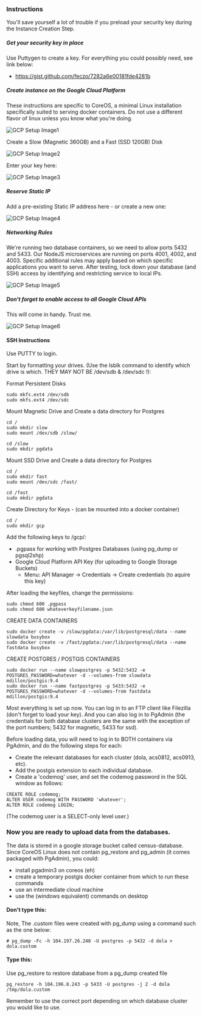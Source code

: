### Instructions

You'll save yourself a lot of trouble if you preload your security key during the Instance Creation Step.

##### Get your security key in place
Use Puttygen to create a key.  For everything you could possibly need, see link below:
 - https://gist.github.com/feczo/7282a6e00181fde4281b

##### Create instance on the Google Cloud Platform
These instructions are specific to CoreOS, a minimal Linux installation specifically suited to serving docker containers.  Do not use a different flavor of linux unless you know what you're doing.

![GCP Setup Image1](/img/setup1a.jpg)

Create a Slow (Magnetic 360GB) and a Fast (SSD 120GB) Disk

![GCP Setup Image2](/img/setup2a.jpg)

Enter your key here:

![GCP Setup Image3](/img/setup3.jpg)

##### Reserve Static IP
Add a pre-existing Static IP address here - or create a new one:

![GCP Setup Image4](/img/setup4.jpg)

##### Networking Rules
We're running two database containers, so we need to allow ports 5432 and 5433.  Our NodeJS microservices are running on ports 4001, 4002, and 4003.  Specific additional rules may apply based on which specific applications you want to serve.  After testing, lock down your database (and SSH) access by identifying and restricting service to local IPs.  

![GCP Setup Image5](/img/setup5.jpg)

##### Don't forget to enable access to all Google Cloud APIs
This will come in handy.  Trust me.

![GCP Setup Image6](/img/setup6.jpg)

#### SSH Instructions
Use PUTTY to login.

Start by formatting your drives. (Use the lsblk command to identify which drive is which. THEY MAY NOT BE /dev/sdb & /dev/sdc !):


Format Persistent Disks
```
sudo mkfs.ext4 /dev/sdb
sudo mkfs.ext4 /dev/sdc
```

Mount Magnetic Drive and Create a data directory for Postgres
```
cd /
sudo mkdir slow
sudo mount /dev/sdb /slow/

cd /slow
sudo mkdir pgdata
```

Mount SSD Drive and Create a data directory for Postgres
```
cd /
sudo mkdir fast
sudo mount /dev/sdc /fast/

cd /fast
sudo mkdir pgdata
```

Create Directory for Keys - (can be mounted into a docker container)
```
cd /
sudo mkdir gcp
```

Add the following keys to /gcp/:
- .pgpass for working with Postgres Databases (using pg_dump or pgsql2shp)
- Google Cloud Platform API Key (for uploading to Google Storage Buckets)
   - Menu: API Manager -> Credentials -> Create credentials (to aquire this key)


After loading the keyfiles, change the permissions:
```
sudo chmod 600 .pgpass
sudo chmod 600 whateverkeyfilename.json
```


CREATE DATA CONTAINERS
```
sudo docker create -v /slow/pgdata:/var/lib/postgresql/data --name slowdata busybox
sudo docker create -v /fast/pgdata:/var/lib/postgresql/data --name fastdata busybox
```

CREATE POSTGRES / POSTGIS CONTAINERS
```
sudo docker run --name slowpostgres -p 5432:5432 -e POSTGRES_PASSWORD=whatever -d --volumes-from slowdata mdillon/postgis:9.4
sudo docker run --name fastpostgres -p 5433:5432 -e POSTGRES_PASSWORD=whatever -d --volumes-from fastdata mdillon/postgis:9.4
```


Most everything is set up now.  You can log in to an FTP client like Filezilla (don't forget to load your key).  And you can also log in to PgAdmin (the credentials for both database clusters are the same with the exception of the port numbers; 5432 for magnetic, 5433 for ssd).

Before loading data, you will need to log in to BOTH containers via PgAdmin, and do the following steps for each:

 - Create the relevant databases for each cluster (dola, acs0812, acs0913, etc).
 - Add the postgis extension to each individual database.
 - Create a 'codemog' user, and set the codemog password in the SQL window as follows:

```
CREATE ROLE codemog;
ALTER USER codemog WITH PASSWORD 'whatever';
ALTER ROLE codemog LOGIN;
```
(The codemog user is a SELECT-only level user.)

### Now you are ready to upload data from the databases.

The data is stored in a google storage bucket called census-database.  Since CoreOS Linux does not contain pg\_restore and pg\_admin (it comes packaged with PgAdmin), you could:
 - install pgadmin3 on coreos (eh)
 - create a temporary postgis docker container from which to run these commands
 - use an intermediate cloud machine
 - use the (windows equivalent) commands on desktop

#### Don't type this:
Note, The .custom files were created with pg\_dump using a command such as the one below:
```
# pg_dump -Fc -h 104.197.26.248 -U postgres -p 5432 -d dola > dola.custom
```

#### Type this:
Use pg\_restore to restore database from a pg\_dump created file
```
pg_restore -h 104.196.8.243 -p 5433 -U postgres -j 2 -d dola /tmp/dola.custom
```
Remember to use the correct port depending on which database cluster you would like to use.
